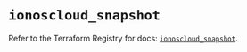 # `ionoscloud_snapshot`

Refer to the Terraform Registry for docs: [`ionoscloud_snapshot`](https://registry.terraform.io/providers/ionos-cloud/ionoscloud/6.7.9/docs/resources/snapshot).
